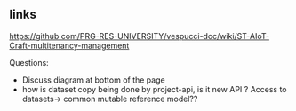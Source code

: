 ## links
https://github.com/PRG-RES-UNIVERSITY/vespucci-doc/wiki/ST-AIoT-Craft-multitenancy-management

Questions:
- Discuss diagram at bottom of the page
- how is dataset copy being done by project-api, is it new API ?
Access to datasets-> common mutable reference model??